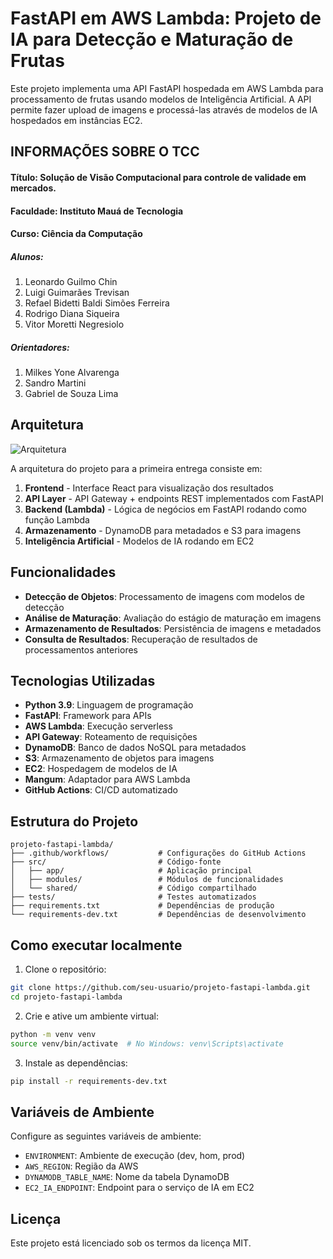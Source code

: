 # FastAPI em AWS Lambda: Projeto de IA para Detecção e Maturação de Frutas

Este projeto implementa uma API FastAPI hospedada em AWS Lambda para processamento de frutas usando modelos de Inteligência Artificial. A API permite fazer upload de imagens e processá-las através de modelos de IA hospedados em instâncias EC2.

## INFORMAÇÕES SOBRE O TCC
#### Título: Solução de Visão Computacional para controle de validade em mercados.
#### Faculdade: Instituto Mauá de Tecnologia
#### Curso: Ciência da Computação

##### Alunos:
1. Leonardo Guilmo Chin
2. Luigi Guimarães Trevisan
3. Refael Bidetti Baldi Simões Ferreira
4. Rodrigo Diana Siqueira
5. Vitor Moretti Negresiolo

##### Orientadores:
1. Milkes Yone Alvarenga
2. Sandro Martini
3. Gabriel de Souza Lima

## Arquitetura

![Arquitetura](https://app.diagrams.net/?dark=0#G1Bk6VyCvnHJqrIjZAiNT3TO1Xj0ih07Am)

A arquitetura do projeto para a primeira entrega consiste em:

1. **Frontend** - Interface React para visualização dos resultados
2. **API Layer** - API Gateway + endpoints REST implementados com FastAPI
3. **Backend (Lambda)** - Lógica de negócios em FastAPI rodando como função Lambda
4. **Armazenamento** - DynamoDB para metadados e S3 para imagens
5. **Inteligência Artificial** - Modelos de IA rodando em EC2

## Funcionalidades

- **Detecção de Objetos**: Processamento de imagens com modelos de detecção
- **Análise de Maturação**: Avaliação do estágio de maturação em imagens
- **Armazenamento de Resultados**: Persistência de imagens e metadados
- **Consulta de Resultados**: Recuperação de resultados de processamentos anteriores

## Tecnologias Utilizadas

- **Python 3.9**: Linguagem de programação
- **FastAPI**: Framework para APIs
- **AWS Lambda**: Execução serverless
- **API Gateway**: Roteamento de requisições
- **DynamoDB**: Banco de dados NoSQL para metadados
- **S3**: Armazenamento de objetos para imagens
- **EC2**: Hospedagem de modelos de IA
- **Mangum**: Adaptador para AWS Lambda
- **GitHub Actions**: CI/CD automatizado

## Estrutura do Projeto

```
projeto-fastapi-lambda/
├── .github/workflows/           # Configurações do GitHub Actions
├── src/                         # Código-fonte
│   ├── app/                     # Aplicação principal
│   ├── modules/                 # Módulos de funcionalidades
│   └── shared/                  # Código compartilhado
├── tests/                       # Testes automatizados
├── requirements.txt             # Dependências de produção
└── requirements-dev.txt         # Dependências de desenvolvimento
```

## Como executar localmente

1. Clone o repositório:
```bash
git clone https://github.com/seu-usuario/projeto-fastapi-lambda.git
cd projeto-fastapi-lambda
```

2. Crie e ative um ambiente virtual:
```bash
python -m venv venv
source venv/bin/activate  # No Windows: venv\Scripts\activate
```

3. Instale as dependências:
```bash
pip install -r requirements-dev.txt
```

## Variáveis de Ambiente

Configure as seguintes variáveis de ambiente:

- `ENVIRONMENT`: Ambiente de execução (dev, hom, prod)
- `AWS_REGION`: Região da AWS
- `DYNAMODB_TABLE_NAME`: Nome da tabela DynamoDB
- `EC2_IA_ENDPOINT`: Endpoint para o serviço de IA em EC2

## Licença

Este projeto está licenciado sob os termos da licença MIT.